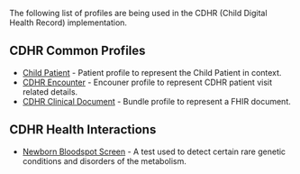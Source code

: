 The following list of profiles are being used in the CDHR (Child Digital Health Record) implementation. 

## CDHR Common Profiles
* [Child Patient](StructureDefinition-ncdhc-patient-child.html) - Patient profile to represent the Child Patient in context.
* [CDHR Encounter](StructureDefinition-ncdhc-encounter-cdhr.html) - Encouner profile to represent CDHR patient visit related details.
* [CDHR Clinical Document](StructureDefinition-ncdhc-bundle-document.html) - Bundle profile to represent a FHIR document.


## CDHR Health Interactions
* [Newborn Bloodspot Screen](StructureDefinition-ncdhc-composition-document-nb-bloodspot-screen.html) - A test used to detect certain rare genetic conditions and disorders of the metabolism.

